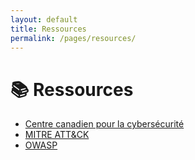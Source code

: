 ```yaml
---
layout: default
title: Ressources
permalink: /pages/resources/
---
```


<div class="card">
  <h1>📚 Ressources</h1>
  <ul>
    <li><a href="https://www.cyber.gc.ca/fr" target="_blank" rel="noopener">Centre canadien pour la cybersécurité</a></li>
    <li><a href="https://attack.mitre.org/" target="_blank" rel="noopener">MITRE ATT&CK</a></li>
    <li><a href="https://owasp.org/" target="_blank" rel="noopener">OWASP</a></li>
  </ul>
</div>
